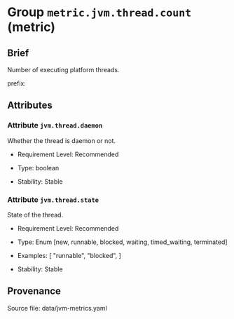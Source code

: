 # Group `metric.jvm.thread.count` (metric)

## Brief

Number of executing platform threads.

prefix: 

## Attributes


### Attribute `jvm.thread.daemon`

Whether the thread is daemon or not.


- Requirement Level: Recommended

- Type: boolean

- Stability: Stable


### Attribute `jvm.thread.state`

State of the thread.


- Requirement Level: Recommended

- Type: Enum [new, runnable, blocked, waiting, timed_waiting, terminated]
- Examples: [
    "runnable",
    "blocked",
]

- Stability: Stable



## Provenance

Source file: data/jvm-metrics.yaml

